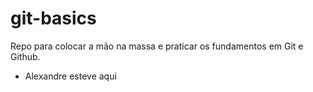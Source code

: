 # git-basics
Repo para colocar a mão na massa e praticar os fundamentos em Git e Github.

- Alexandre esteve aqui